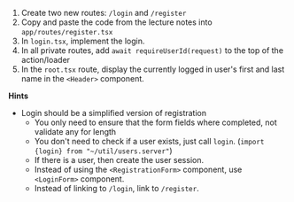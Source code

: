 1. Create two new routes: `/login` and `/register`
2. Copy and paste the code from the lecture notes into `app/routes/register.tsx`
3. In `login.tsx`, implement the login.
4. In all private routes, add `await requireUserId(request)` to the top of the action/loader
5. In the `root.tsx` route, display the currently logged in user's first and last name in the `<Header>` component.

**Hints**

- Login should be a simplified version of registration
  - You only need to ensure that the form fields where completed, not validate
    any for length
  - You don't need to check if a user exists, just call `login`. (`import {login} from "~/util/users.server"`)
  - If there is a user, then create the user session.
  - Instead of using the `<RegistrationForm>` component, use `<LoginForm>` component.
  - Instead of linking to `/login`, link to `/register`.
